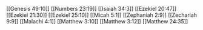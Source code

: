 [[Genesis 49:10]]
[[Numbers 23:19]]
[[Isaiah 34:3]]
[[Ezekiel 20:47]]
[[Ezekiel 21:30]]
[[Ezekiel 25:10]]
[[Micah 5:1]]
[[Zephaniah 2:9]]
[[Zechariah 9:9]]
[[Malachi 4:1]]
[[Matthew 3:10]]
[[Matthew 3:12]]
[[Matthew 24:35]]
